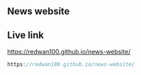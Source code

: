 ## News website
## Live link
https://redwan100.github.io/news-website/
```javascript
https://redwan100.github.io/news-website/
```
